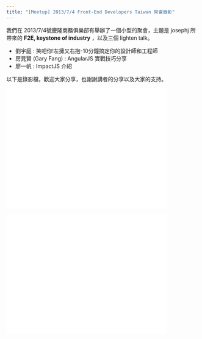 ```yaml
---
title: "[Meetup] 2013/7/4 Front-End Developers Taiwan 聚會錄影"
---
```

我們在 2013/7/4號慶隆商務俱樂部有舉辦了一個小型的聚會，主題是 josephj 所帶來的 **F2E, keystone of industry** ，以及三個 lighten talk。

* 劉宇庭 : 笑吧你!左擁又右抱-10分鐘搞定你的設計師和工程師
* 房晁賢 (Gary Fang) :  AngularJS 實戰技巧分享
* 廖一帆 : ImpactJS 介紹

以下是錄影檔，歡迎大家分享，也謝謝講者的分享以及大家的支持。

<p>
<iframe width="420" height="315" src="//www.youtube.com/embed/sM7Vex4rvoA" frameborder="0" allowfullscreen></iframe>
</p>
<p>
<iframe width="420" height="315" src="//www.youtube.com/embed/uahJ2MyTk3M" frameborder="0" allowfullscreen></iframe>
</p>

